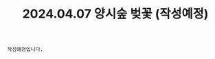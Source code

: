 ﻿---
title: 2024.04.07 양시숲 벚꽃 (작성예정)
categories: [2024, 야외, 코스프레]
comments: false
# thumbnail: 
---

`작성예정입니다.`
